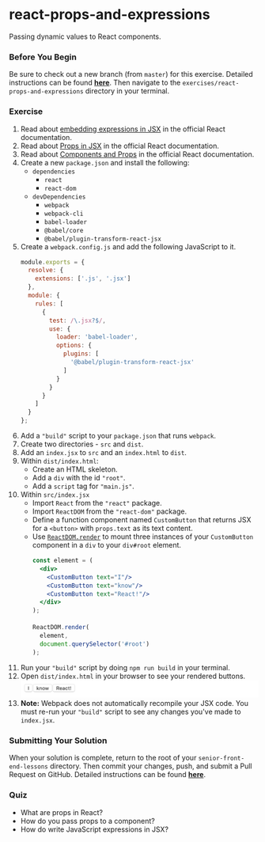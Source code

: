 # react-props-and-expressions

Passing dynamic values to React components.

### Before You Begin

Be sure to check out a new branch (from `master`) for this exercise. Detailed instructions can be found [**here**](../../guides/before-each-exercise.md). Then navigate to the `exercises/react-props-and-expressions` directory in your terminal.

### Exercise

1. Read about [embedding expressions in JSX](https://reactjs.org/docs/introducing-jsx.html#embedding-expressions-in-jsx) in the official React documentation.
2. Read about [Props in JSX](https://reactjs.org/docs/jsx-in-depth.html#props-in-jsx) in the official React documentation.
3. Read about [Components and Props](https://reactjs.org/docs/components-and-props.html) in the official React documentation.
4. Create a new `package.json` and install the following:
    - `dependencies`
      - `react`
      - `react-dom`
    - `devDependencies`
      - `webpack`
      - `webpack-cli`
      - `babel-loader`
      - `@babel/core`
      - `@babel/plugin-transform-react-jsx`
5. Create a `webpack.config.js` and add the following JavaScript to it.
    ```js
    module.exports = {
      resolve: {
        extensions: ['.js', '.jsx']
      },
      module: {
        rules: [
          {
            test: /\.jsx?$/,
            use: {
              loader: 'babel-loader',
              options: {
                plugins: [
                  '@babel/plugin-transform-react-jsx'
                ]
              }
            }
          }
        ]
      }
    };
    ```
6. Add a `"build"` script to your `package.json` that runs `webpack`.
7. Create two directories - `src` and `dist`.
8. Add an `index.jsx` to `src` and an `index.html` to `dist`.
9. Within `dist/index.html`:
    - Create an HTML skeleton.
    - Add a `div` with the id `"root"`.
    - Add a `script` tag for `"main.js"`.
10. Within `src/index.jsx`
    - Import `React` from the `"react"` package.
    - Import `ReactDOM` from the `"react-dom"` package.
    - Define a function component named `CustomButton` that returns JSX for a `<button>` with `props.text` as its text content.
    - Use [`ReactDOM.render`](https://reactjs.org/docs/react-dom.html#render) to mount three instances of your `CustomButton` component in a `div` to your `div#root` element.
      ```jsx
      const element = (
        <div>
          <CustomButton text="I"/>
          <CustomButton text="know"/>
          <CustomButton text="React!"/>
        </div>
      );

      ReactDOM.render(
        element,
        document.querySelector('#root')
      );
      ```
11. Run your `"build"` script by doing `npm run build` in your terminal.
12. Open `dist/index.html` in your browser to see your rendered buttons.
    ![Props and Expressions](react-props-and-expressions-solution.png)
13. **Note:** Webpack does not automatically recompile your JSX code. You must re-run your `"build"` script to see any changes you've made to `index.jsx`.

### Submitting Your Solution

When your solution is complete, return to the root of your `senior-front-end-lessons` directory. Then commit your changes, push, and submit a Pull Request on GitHub. Detailed instructions can be found [**here**](../../guides/after-each-exercise.md).

### Quiz

- What are props in React?
- How do you pass props to a component?
- How do write JavaScript expressions in JSX?
